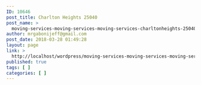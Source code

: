 ```yaml
---
ID: 10646
post_title: Charlton Heights 25040
post_name: >
  moving-services-moving-services-moving-services-charltonheights-25040
author: mrgabonijeff@gmail.com
post_date: 2018-03-28 01:49:28
layout: page
link: >
  http://localhost/wordpress/moving-services-moving-services-moving-services-charltonheights-25040/
published: true
tags: [ ]
categories: [ ]
---
```

